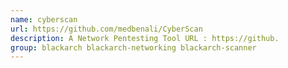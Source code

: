 ```yaml
---
name: cyberscan
url: https://github.com/medbenali/CyberScan
description: A Network Pentesting Tool URL : https://github.
group: blackarch blackarch-networking blackarch-scanner
---
```

